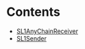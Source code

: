

# Contents
- [SL1AnyChainReceiver](SL1AnyChainReceiver.sol/contract.SL1AnyChainReceiver.md)
- [SL1Sender](SL1Sender.sol/contract.SL1Sender.md)
